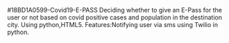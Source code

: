 #18BD1A0599-Covid19-E-PASS
Deciding whether to give an E-Pass for the user or not based on covid positive cases and population in the destination city.
Using python,HTML5.
Features:Notifying user via sms using Twilio in python. 
